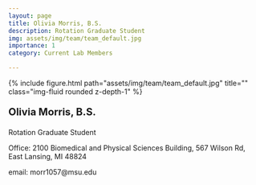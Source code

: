 ```yaml
---
layout: page
title: Olivia Morris, B.S.
description: Rotation Graduate Student
img: assets/img/team/team_default.jpg
importance: 1
category: Current Lab Members

---
```


<div class="row">
    <div class="col-sm-2 mt-3 mt-md-0">
        {% include figure.html path="assets/img/team/team_default.jpg" title="" class="img-fluid rounded z-depth-1" %}
    </div>
    <div class="col-sm mt-3 mt-md-0">
         <div class="text">
            <p style = "font-size:20px"><strong> Olivia Morris, B.S. </strong> </p>
            <p> Rotation Graduate Student</p>
            <p> Office: 2100 Biomedical and Physical Sciences Building, 567 Wilson Rd, East Lansing, MI 48824</p>
            <p> email: morr1057@msu.edu</p>
        </div>
    </div>
</div>



